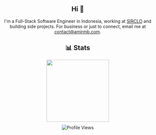 <div align="center">
  <h2>Hi 👋</h2>
  <p style="max-width: 630px; margin: 0 auto;">I'm a Full-Stack Software Engineer in Indonesia, working at <a href="https://www.sirclo.com" target="_blank">SIRCLO</a> and building side projects. For business or just to connect, email me at <a href="mailto:contact@amirmb.com">contact@amirmb.com</a>.</p>

  <h2>📊 Stats</h2>
  <img height="200em" src="https://ghrs.amirmb.com/top-langs/?username=amirkode&hide=css,html,blade,tex,hack&title_color=ffffff&text_color=c9cacc&icon_color=2bbc8a&bg_color=1d1f21&langs_count=10&layout=compact&custom_title=Top%2010%20Most%20Used%20Language" />
  <br/>
  <img style="margin-top: 10px" src="https://ghpvc.amirmb.com/?username=amirkode&color=brightgreen&style=for-the-badge" alt="Profile Views" />
</div>
